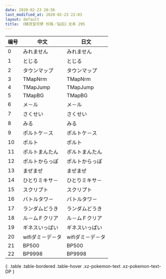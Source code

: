 ```yaml
---
date: 2020-02-23 20:56
last_modified_at: 2020-02-23 22:03
layout: default
title: 《精灵宝可梦 珍珠／钻石》文本 295
---
```

| 编号 | 中文 | 日文 |
| ---- | ---- | ---- |
| 0 | みれません | みれません |
| 1 | とじる | とじる |
| 2 | タウンマップ | タウンマップ |
| 3 | TMapNrm | TMapNrm |
| 4 | TMapJump | TMapJump |
| 5 | TMapBG | TMapBG |
| 6 | メ－ル | メ－ル |
| 7 | さくせい | さくせい |
| 8 | みる | みる |
| 9 | ポルトケ－ス | ポルトケ－ス |
| 10 | ポルト | ポルト |
| 11 | ポルトまんたん | ポルトまんたん |
| 12 | ポルトからっぽ | ポルトからっぽ |
| 13 | まぜまぜ | まぜまぜ |
| 14 | ひとりミキサ－ | ひとりミキサ－ |
| 15 | スクリプト | スクリプト |
| 16 | バトルタワ－ | バトルタワ－ |
| 17 | ランダムどうき | ランダムどうき |
| 18 | ル－ムＦクリア | ル－ムＦクリア |
| 19 | ギネスいっぱい | ギネスいっぱい |
| 20 | wifiダミ－デ－タ | wifiダミ－デ－タ |
| 21 | BP500 | BP500 |
| 22 | BP9998 | BP9998 |
{: .table .table-bordered .table-hover .xz-pokemon-text .xz-pokemon-text-DP }